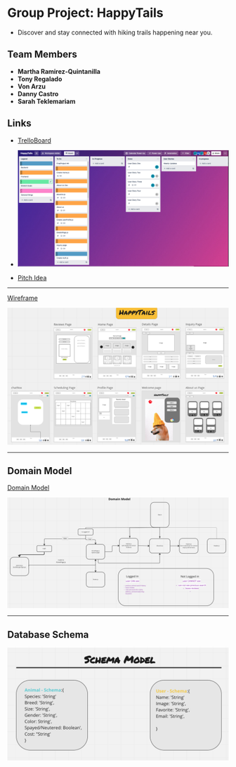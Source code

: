 # Group Project: HappyTails

- Discover and stay connected with hiking trails happening near you.

## Team Members

- **Martha Ramirez-Quintanilla**
- **Tony Regalado**
- **Von Arzu**
- **Danny Castro**
- **Sarah Teklemariam**

## Links

- [TrelloBoard](https://trello.com/b/7h6iXhgn/adopt-a-furball)
- ![TrelloBoard](./images/trello.png)

- [Pitch Idea](https://docs.google.com/document/d/15ivjp-ux3fqXomHHlpNS80CPsIr4_01FCxUGfCIu8Ys/edit?usp=sharing)

---

[Wireframe](https://miro.com/app/board/uXjVP84R0cM=/)

![wireframe](./images/wireframe3.png)

---

## Domain Model

[Domain Model](https://miro.com/app/board/uXjVP84R0cM=/)

![Domain Model](./images/domainmodel.png)

---

## Database Schema

![Database Schema](./images/Screenshot%202022-12-06%20at%207.28.21%20PM.png)
